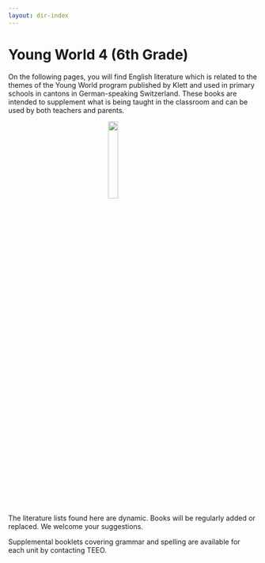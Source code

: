 ```yaml
---
layout: dir-index
---
```


# Young World 4 (6th Grade)

On the following pages, you will find English literature which is related to the themes of the Young World program published by Klett and used in primary schools in cantons in German-speaking Switzerland. These books are intended to supplement what is being taught in the classroom and can be used by both teachers and parents.

<img src="https://i.imgur.com/ZBUJicZ.png" width="20%" style="display:block;margin-left:auto;margin-right:auto;" />

The literature lists found here are dynamic. Books will be regularly added or replaced. We welcome your suggestions.

Supplemental booklets covering grammar and spelling are available for each unit by contacting TEEO.
<!--stackedit_data:
eyJoaXN0b3J5IjpbLTg3NDE3MzYwOSwtMzMzMjk2NTcyLC0zNj
k5NzY5MjksLTUzMTQ3NDg2NywzMzA2NzkzMzNdfQ==
-->